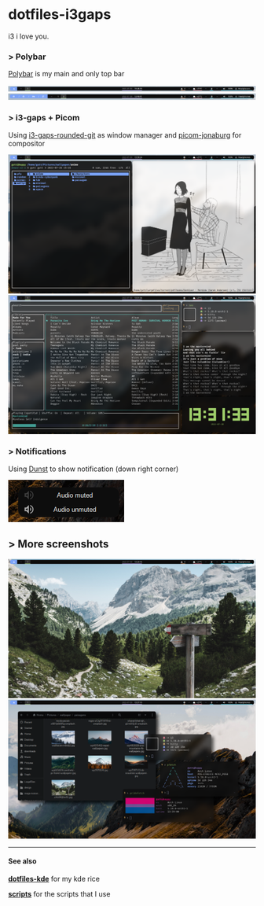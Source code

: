 # dotfiles-i3gaps
i3 i love you.

### > Polybar

[Polybar](http://https://github.com/polybar/polybar "polybar") is my main and only top bar

![](https://github.com/guttzinho/dotfiles-i3gaps/blob/main/screenshots/2022-07-30_13-48.png?raw=true)
![](https://github.com/guttzinho/dotfiles-i3gaps/blob/main/screenshots/2022-07-30_13-49_1.png?raw=true)

### > i3-gaps + Picom
Using [i3-gaps-rounded-git](https://aur.archlinux.org/packages/i3-gaps-rounded-git "i3-gaps") as window manager and  [picom-jonaburg](http:/https://github.com/jonaburg/picom/ "picom-jonaburg") for compositor

![](https://github.com/guttzinho/dotfiles-i3gaps/blob/main/screenshots/2022-07-30_13-39.png?raw=true)
![](https://github.com/guttzinho/dotfiles-i3gaps/blob/main/screenshots/2022-07-30_13-31.png?raw=true)

### > Notifications
Using [Dunst](https://github.com/dunst-project/dunst) to show notification (down right corner)

![](https://github.com/guttzinho/dotfiles-i3gaps/blob/main/screenshots/2022-07-30_13-49.png?raw=true)

## > More screenshots
![](https://github.com/guttzinho/dotfiles-i3gaps/blob/main/screenshots/2022-07-30_13-29.png?raw=true)
![](https://github.com/guttzinho/dotfiles-i3gaps/blob/main/screenshots/2022-07-30_13-37.png?raw=true)

------------

#### See also
**[dotfiles-kde](https://github.com/guttzinho/dotfiles-KDE)** for my kde rice

**[scripts](https://github.com/guttzinho/scripts)** for the scripts that I use
